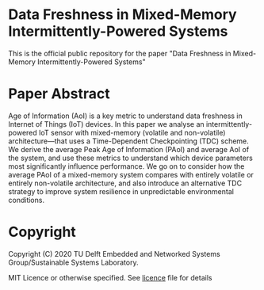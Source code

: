 # Data Freshness in Mixed-Memory Intermittently-Powered Systems

This is the official public repository for the paper "Data Freshness in Mixed-Memory Intermittently-Powered Systems"

# Paper Abstract
Age  of  Information  (AoI)  is  a  key  metric  to  understand  data  freshness  in  Internet  of  Things  (IoT)  devices.  In this  paper  we  analyse  an  intermittently-powered  IoT  sensor with  mixed-memory  (volatile  and  non-volatile)  architecture—that  uses  a  Time-Dependent  Checkpointing  (TDC)  scheme.  We derive the average Peak Age of Information (PAoI) and average AoI  of  the  system,  and  use  these  metrics  to  understand  which device  parameters  most  significantly  influence  performance.  We go  on  to  consider  how  the  average  PAoI  of  a  mixed-memory system  compares  with  entirely  volatile  or  entirely  non-volatile architecture,  and  also  introduce  an  alternative  TDC  strategy to   improve   system   resilience   in   unpredictable   environmental conditions.




# Copyright
Copyright (C) 2020 TU Delft Embedded and Networked Systems Group/Sustainable Systems Laboratory.

MIT Licence or otherwise specified. See [licence](https://github.com/TUDSSL/intermittency-aoi/blob/main/LICENSE) file for details

